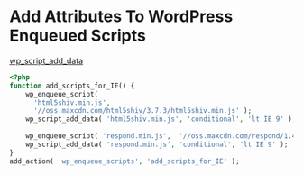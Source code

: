 # Add Attributes To WordPress Enqueued Scripts

[wp_script_add_data](https://developer.wordpress.org/reference/functions/wp_script_add_data/)

```php
<?php
function add_scripts_for_IE() {
    wp_enqueue_script(
      'html5shiv.min.js',
      '//oss.maxcdn.com/html5shiv/3.7.3/html5shiv.min.js' );
    wp_script_add_data( 'html5shiv.min.js', 'conditional', 'lt IE 9' );
 
    wp_enqueue_script( 'respond.min.js',  '//oss.maxcdn.com/respond/1.4.2/respond.min.js' );
    wp_script_add_data( 'respond.min.js', 'conditional', 'lt IE 9' );
}
add_action( 'wp_enqueue_scripts', 'add_scripts_for_IE' );
```
